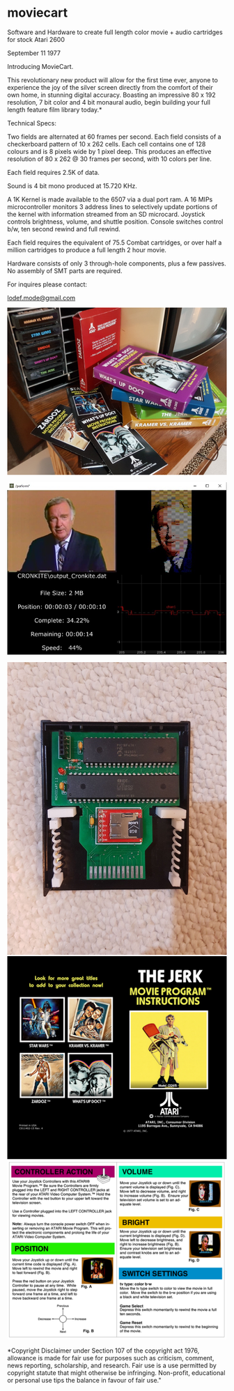 # moviecart
Software and Hardware to create full length color movie + audio cartridges for stock Atari 2600

September 11 1977

Introducing MovieCart.

This revolutionary new product will allow for the first time ever, anyone to experience the joy of the silver screen directly from the comfort of their own home, in stunning digital accuracy.
Boasting an impressive 80 x 192 resolution, 7 bit color and 4 bit monaural audio, begin building your full length feature film library today.*


Technical Specs:

   Two fields are alternated at 60 frames per second.
   Each field consists of a checkerboard pattern of 10 x 262 cells.
   Each cell contains one of 128 colours and is 8 pixels wide by 1 pixel deep.
   This produces an effective resolution of 80 x 262 @ 30 frames per second, with 10 colors per line.

   Each field requires 2.5K of data.
   
   Sound is 4 bit mono produced at 15.720 KHz.

   A 1K Kernel is made available to the 6507 via a dual port ram.
   A 16 MIPs microcontroller monitors 3 address lines to selectively update portions of the kernel with information streamed from an SD microcard.
   Joystick controls brightness, volume, and shuttle position.
   Console switches control b/w, ten second rewind and full rewind.

   Each field requires the equivalent of 75.5 Combat cartridges, or over half a million cartridges to produce a full length 2 hour movie.

   Hardware consists of only 3 through-hole components, plus a few passives.
   No assembly of SMT parts are required.

For inquires please contact:

lodef.mode@gmail.com

[![Video](docs/screenshot.jpg)](https://www.youtube.com/watch?v=PMp-7_ekibU)

[![Video](docs/colorize.jpg)](https://youtu.be/7HMz1SYGolY)

![Cart](docs/inside_cart.jpg)
![Booklet](docs/instructions1.jpg)
![Booklet](docs/instructions2.jpg)

*Copyright Disclaimer under Section 107 of the copyright act 1976, allowance is made for fair use for purposes such as criticism, comment, news reporting, scholarship, and research. Fair use is a use permitted by copyright statute that might otherwise be infringing. Non-profit, educational or personal use tips the balance in favour of fair use."



